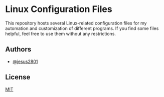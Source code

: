 # Linux Configuration Files

This repository hosts several Linux-related configuration files for my automation and customization of different programs. If you find some files helpful, feel free to use them without any restrictions.

## Authors

- [@jesus2801](https://github.com/jesus2801)

## License

[MIT](https://choosealicense.com/licenses/mit/)
